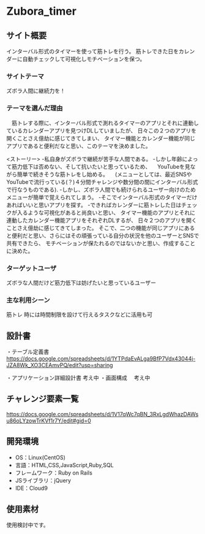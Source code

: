 # Zubora_timer

## サイト概要
インターバル形式のタイマーを使って筋トレを行う。
筋トレできた日をカレンダーに自動チェックして可視化しモチベーションを保つ。

### サイトテーマ
ズボラ人間に継続力を！

### テーマを選んだ理由
　筋トレする際に、インターバル形式で測れるタイマーのアプリとそれに連動しているカレンダーアプリを見つけDLしていましたが、
日々この２つのアプリを開くことさえ億劫に感じてきてしまい、
タイマー機能とカレンダー機能が同じアプリであると便利だなと思い、このテーマを決めました。

<ストーリー>
-私自身がズボラで継続が苦手な人間である。
-しかし年齢によって筋力低下は否めない、そして抗いたいと思っているため、
　YouTubeを見ながら簡単で続きそうな筋トレをし始める。
　(メニューとしては、最近SNSやYouTubeで流行っている(？)４分間チャレンジや数分間の間にインターバル形式で行なうものである).
-しかし、ズボラ人間でも続けられるユーザー向けのためメニューが簡単で覚えられてしまう。
-そこでインターバル形式のタイマーだけあればいいと思いアプリを探す。
-できればカレンダーに筋トレした日はチェックが入るような可視化があると尚良いと思い、
  タイマー機能のアプリとそれに連動したカレンダー機能アプリをそれぞれDLするが、
  日々２つのアプリを開くことさえ億劫に感じてきてしまった。
そこで、二つの機能が同じアプリにあると便利だと思い、さらにはその頑張っている自分の状況を他のユーザーとSNSで共有できたら、
  モチベーションが保たれるのではないかと思い、作成することに決めた。

### ターゲットユーザ
ズボラな人間だけど筋力低下は妨げたいと思っているユーザー

### 主な利用シーン
筋トレ
時には時間制限を設けて行えるタスクなどに活用も可

## 設計書
・テーブル定義書
    https://docs.google.com/spreadsheets/d/1YTPdaEvALga9BfP7Vdx43044j-JZA8Wk_XO3CEAmvPQ/edit?usp=sharing

・アプリケーション詳細設計書
  考え中
・画面構成
　考え中

## チャレンジ要素一覧
https://docs.google.com/spreadsheets/d/1V17qWc7qBN_3RxLgdWhazDAWsu86oLYzowTrKVf1r7Y/edit#gid=0


## 開発環境
- OS：Linux(CentOS)
- 言語：HTML,CSS,JavaScript,Ruby,SQL
- フレームワーク：Ruby on Rails
- JSライブラリ：jQuery
- IDE：Cloud9

## 使用素材
使用検討中です。
